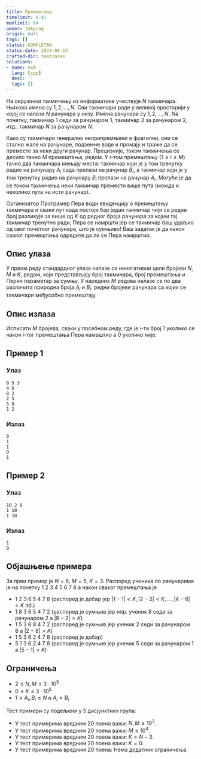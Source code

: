```yaml
---
title: Премештања
timelimit: 0.41
memlimit: 64
owner: takprog
origin: null
tags: []
status: KOMPLETAN
status-date: 2024-08-15
crafted-dir: testcases
solutions:
- name: ex0
  lang: [cpp]
  desc: ''
  tags: []
---
```


На окружном такмичењу из информатике учествује $N$ такмичара. Њихова имена су $1, 2, \ldots, N$. Сви такмичари раде у великој просторији у којој се налази $N$ рачунара у низу. Имена рачунара су $1, 2, \ldots, N$. Na почетку, такмичар $1$ седи за рачунаром $1$, такмичар $2$ за рачунаром $2$, итд., такмичар $N$ за рачунаром $N$.

Како су такмичари генерално неприпремљени и фрагилни, они се стално жале на рачунаре, подземне воде и промају и траже да се преместе за неки други рачунар. Прецизније, током такмичења се десило тачно $M$ премештања, редом. У $i$-том премештању ($1 \leq i \leq M$) тачно два такмичара мењају места: такмичар који је у том тренутку радио на рачунару $A_i$ сада прелази на рачунар $B_i$, а такмичар који је у том тренутку радио на рачунару $B_i$ прелази на рачунар $A_i$. Могуће је да се током такмичења неки такмичар премести више пута (можда и неколико пута на исти рачунар).

Организатор Програмер Пера води евиденцију о премештању такмичара и сваки пут када постоји бар један такмичар чији се редни број разликује за више од $K$ од редног броја рачунара за којим тај такмичар тренутно ради, Пера се намршти јер се такмичар баш удаљио од свог почетног рачунара, што је сумњиво! Ваш задатак је да након сваког премештања одредите да ли се Пера намрштио.

## Опис улаза
У првом реду стандардног улаза налазе се ненегативни цели бројеви $N$, $M$ и $K$, редом, који представљају број такмичара, број премештања и Перин параметар за сумњу. У наредних $M$ редова налазе се по два различита природна броја $A_i$ и $B_i$: редни бројеви рачунара са којих се такмичари међусобно премештају.

## Опис излаза
Исписати $M$ бројева, сваки у посебном реду, где је $i$-ти број $1$ уколико се након $i$-тог премештања Пера намрштио а $0$ уколико није.

## Пример 1

### Улаз

```
8 5 3
4 6
8 2
2 5
5 8
1 2
```

### Излаз

```
0
1
1
0
1
```

## Пример 2

### Улаз

```
10 2 0
1 10
1 10
```

### Излаз

```
1
0
```

## Објашњење примера
За први пример је $N = 8$, $M = 5$, $K= 3$. Распоред ученика по рачунарима је на почетку 1 2 3 4 5 6 7 8 а након сваког премештања је
- 1 2 3 6 5 4 7 8 (распоред је добар јер $|1-1|<K, |2-2| < K, \ldots, |4 - 6| < K$ itd.)
- 1 8 3 6 5 4 7 2 (распоред је сумњив јер нпр. ученик $8$ седи за рачунаром $2$ а $|8 - 2| > K$)
- 1 5 3 6 8 4 7 2 (распоред је сумњив јер ученик $2$ седи за рачунаром $8$ а $|2 - 8| > K$)
- 1 5 3 6 2 4 7 8 (распоред је добар)
- 5 1 3 6 2 4 7 8 (распоред је сумњив јер ученик $5$ седи за рачунаром $1$ а $|5 - 1| > K$)

## Ограничења
-   $2 \leq N,M \leq 3 \cdot 10^5$
-   $0 \leq K \leq 3 \cdot 10^5$
-   $1 \leq A_i, B_i \leq N$ и $A_i \neq B_i$

Тест примери су подељени у 5 дисјунктних група:

- У тест примерима вредним $20$ поена важи: $N,M \leq 10^3$.
- У тест примерима вредним $20$ поена важи: $M\leq 10^4$.
- У тест примерима вредним $20$ поена важи: $K = N - 3$.
- У тест примерима вредним $20$ поена важи: $K = 0$.
- У тест примерима вредним $20$ поена: Нема додатних ограничења.



